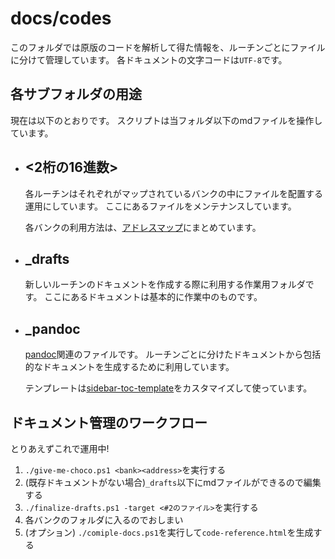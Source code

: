 docs/codes
==========

このフォルダでは原版のコードを解析して得た情報を、ルーチンごとにファイルに分けて管理しています。
各ドキュメントの文字コードは`UTF-8`です。

## 各サブフォルダの用途
現在は以下のとおりです。
スクリプトは当フォルダ以下のmdファイルを操作しています。

-   ## <2桁の16進数>
    各ルーチンはそれぞれがマップされているバンクの中にファイルを配置する運用にしています。
    ここにあるファイルをメンテナンスしています。

    各バンクの利用方法は、[アドレスマップ](../address-map.md)にまとめています。

-   ## _drafts
    新しいルーチンのドキュメントを作成する際に利用する作業用フォルダです。
    ここにあるドキュメントは基本的に作業中のものです。

-   ## _pandoc
    [pandoc](http://pandoc.org/MANUAL.html#general-options)関連のファイルです。
    ルーチンごとに分けたドキュメントから包括的なドキュメントを生成するために利用しています。

    テンプレートは[sidebar-toc-template](https://github.com/Mushiyo/pandoc-toc-sidebar)をカスタマイズして使っています。

## ドキュメント管理のワークフロー
とりあえずこれで運用中!

1.  `./give-me-choco.ps1 <bank><address>`を実行する
2.  (既存ドキュメントがない場合)`_drafts`以下にmdファイルができるので編集する
3.  `./finalize-drafts.ps1 -target <#2のファイル>`を実行する
4.  各バンクのフォルダに入るのでおしまい
5.  (オプション) `./comiple-docs.ps1`を実行して`code-reference.html`を生成する
